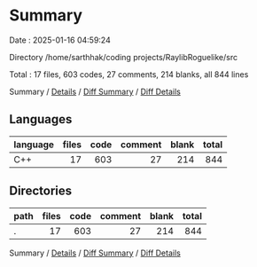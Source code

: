 # Summary

Date : 2025-01-16 04:59:24

Directory /home/sarthhak/coding projects/RaylibRoguelike/src

Total : 17 files,  603 codes, 27 comments, 214 blanks, all 844 lines

Summary / [Details](details.md) / [Diff Summary](diff.md) / [Diff Details](diff-details.md)

## Languages
| language | files | code | comment | blank | total |
| :--- | ---: | ---: | ---: | ---: | ---: |
| C++ | 17 | 603 | 27 | 214 | 844 |

## Directories
| path | files | code | comment | blank | total |
| :--- | ---: | ---: | ---: | ---: | ---: |
| . | 17 | 603 | 27 | 214 | 844 |

Summary / [Details](details.md) / [Diff Summary](diff.md) / [Diff Details](diff-details.md)